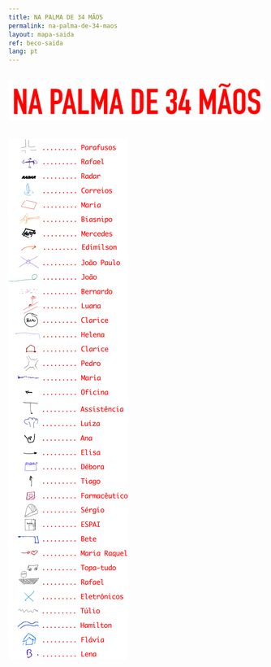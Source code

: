 ```yaml
---
title: NA PALMA DE 34 MÃOS
permalink: na-palma-de-34-maos
layout: mapa-saida
ref: beco-saida
lang: pt
---
```


<br>
<img src="../assets/maps/titulo-palma.png">
<br><br><br>
<img src="../assets/maps/legenda2-palma.png">
<br><br><br>
